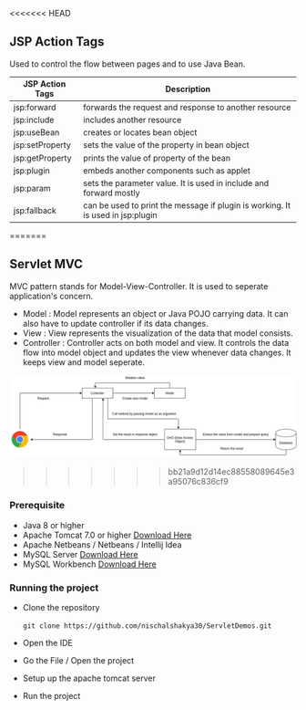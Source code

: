 <<<<<<< HEAD
## JSP Action Tags
Used to control the flow between pages and to use Java Bean.

|JSP Action Tags | Description |
|--------------- | ----------- |
| jsp:forward | forwards the request and response to another resource | 
| jsp:include | includes another resource |
| jsp:useBean | creates or locates bean object | 
| jsp:setProperty | sets the value of the property in bean object | 
| jsp:getProperty | prints the value of property of the bean | 
| jsp:plugin | embeds another components such as applet |
| jsp:param | sets the parameter value. It is used in include and forward mostly |
| jsp:fallback | can be used to print the message if plugin is working. It is used in jsp:plugin | 
=======
## Servlet MVC
MVC pattern stands for Model-View-Controller. It is used to seperate application's concern.

* Model : Model represents an object or Java POJO carrying data. It can also have to update controller if its data changes.
* View : View represents the visualization of the data that model consists.
* Controller : Controller acts on both model and view. It controls the data flow into model object and updates the view whenever data changes. It keeps view and model seperate.

![MVC](images/MVC.png)

>>>>>>> bb21a9d12d14ec88558089645e3a95076c836cf9

### Prerequisite
* Java 8 or higher 
* Apache Tomcat 7.0 or higher [Download Here](https://tomcat.apache.org/download-70.cgi)
* Apache Netbeans / Netbeans / Intellij Idea   
* MySQL Server [Download Here](https://filehippo.com/download_mysql/)
* MySQL Workbench [Download Here](https://dev.mysql.com/downloads/file/?id=497505)


### Running the project 
* Clone the repository 
   
   ``git clone https://github.com/nischalshakya30/ServletDemos.git``

* Open the IDE

* Go the File / Open the project 

* Setup up the apache tomcat server 
  
* Run the project 


